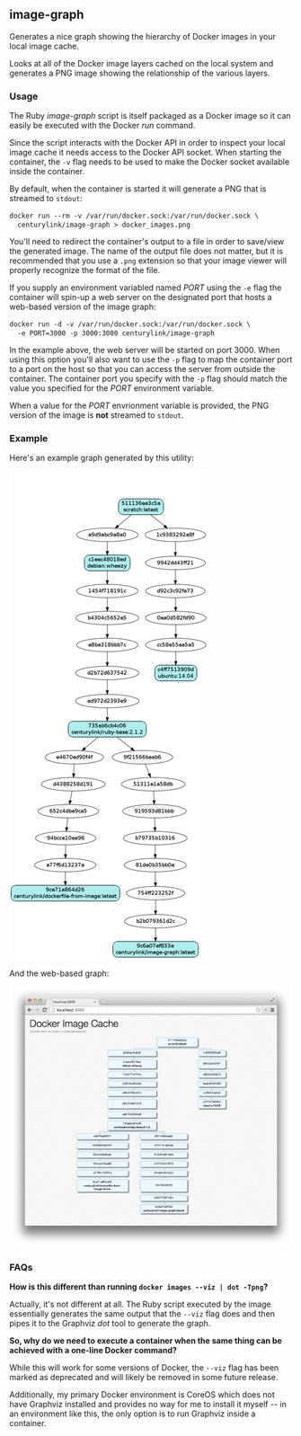 ## image-graph
Generates a nice graph showing the hierarchy of Docker images in your local
image cache.

Looks at all of the Docker image layers cached on the local system and
generates a PNG image showing the relationship of the various layers.

### Usage

The Ruby *image-graph* script is itself packaged as a Docker image so it can
easily be executed with the Docker *run* command.

Since the script interacts with the Docker API in order to inspect your local
image cache it needs access to the Docker API socket. When starting the container, the `-v` flag needs to be used to make the Docker socket available inside the container.

By default, when the container is started it will generate a PNG that is streamed to `stdout`:

    docker run --rm -v /var/run/docker.sock:/var/run/docker.sock \
      centurylink/image-graph > docker_images.png

You'll need to redirect the container's output to a file in order to save/view the generated image. The name of the output file does not matter, but it is recommended that you use a `.png` extension so that your image viewer will properly recognize the format of the file.

If you supply an environment variabled named *PORT* using the `-e` flag the container will spin-up a web server on the designated port that hosts a web-based version of the image graph:

    docker run -d -v /var/run/docker.sock:/var/run/docker.sock \
      -e PORT=3000 -p 3000:3000 centurylink/image-graph 
      
In the example above, the web server will be started on port 3000. When using this option you'll also want to use the `-p` flag to map the container port to a port on the host so that you can access the server from outside the container. The container port you specify with the `-p` flag should match the value you specified for the *PORT* environment variable.

When a value for the *PORT* envrionment variable is provided, the PNG version of the image is **not** streamed to `stdout`. 

### Example

Here's an example graph generated by this utility:

![Sample Image](https://github.com/CenturyLinkLabs/docker-image-graph/raw/master/sample-cmd.png)

And the web-based graph:

![Sample Image](https://github.com/CenturyLinkLabs/docker-image-graph/raw/master/sample-web.png)

### FAQs

**How is this different than running `docker images --viz | dot -Tpng`?**

Actually, it's not different at all. The Ruby script executed by the image
essentially generates the same output that the `--viz` flag does and then pipes
it to the Graphviz *dot* tool to generate the graph.

**So, why do we need to execute a container when the same thing can be
achieved with a one-line Docker command?**

While this will work for some versions of Docker, the `--viz` flag has been
marked as deprecated and will likely be removed in some future release.

Additionally, my primary Docker environment is CoreOS which does not have
Graphviz installed and provides no way for me to install it myself -- in
an environment like this, the only option is to run Graphviz inside a
container.

